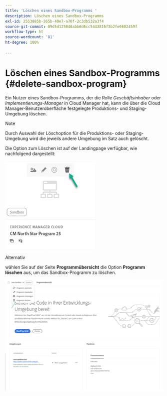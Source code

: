 ```yaml
---
title: 'Löschen eines Sandbox-Programms '
description: Löschen eines Sandbox-Programms
exl-id: 2553885b-265b-40e7-a70f-2c3db532a3f4
source-git-commit: 09d5d125840abb6d6cc5443816f3b2fe6602459f
workflow-type: ht
source-wordcount: '81'
ht-degree: 100%

---
```


# Löschen eines Sandbox-Programms {#delete-sandbox-program}

Ein Nutzer eines Sandbox-Programms, der die Rolle *Geschäftsinhaber* oder *Implementierungs-Manager* in Cloud Manager hat, kann die über die Cloud Manager-Benutzeroberfläche festgelegte Produktions- und Staging-Umgebung löschen.

>[!NOTE]
>Durch Auswahl der Löschoption für die Produktions- oder Staging-Umgebung wird die jeweils andere Umgebung im Satz auch gelöscht.

Die Option zum Löschen ist auf der Landingpage verfügbar, wie nachfolgend dargestellt:

![](assets/delete-sandbox1.png)

Alternativ

wählen Sie auf der Seite **Programmübersicht** die Option **Programm löschen** aus, um das Sandbox-Programm zu löschen.

![](assets/delete-sandbox2.png)
